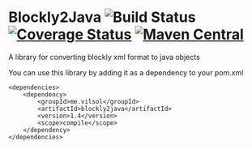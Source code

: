 # Blockly2Java ![Build Status](https://travis-ci.org/Vilsol/Blockly2Java.svg) [![Coverage Status](https://coveralls.io/repos/Vilsol/Blockly2Java/badge.svg?branch=master&service=github)](https://coveralls.io/github/Vilsol/Blockly2Java?branch=master) [![Maven Central](https://maven-badges.herokuapp.com/maven-central/me.vilsol/blockly2java/badge.svg)](https://maven-badges.herokuapp.com/maven-central/me.vilsol/blockly2java)

A library for converting blockly xml format to java objects

You can use this library by adding it as a dependency to your pom.xml
```
<dependencies>
    <dependency>
        <groupId>me.vilsol</groupId>
        <artifactId>blockly2java</artifactId>
        <version>1.4</version>
        <scope>compile</scope>
    </dependency>
</dependencies>
```
